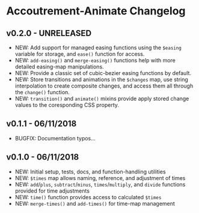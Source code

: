 Accoutrement-Animate Changelog
==============================

v0.2.0 - UNRELEASED
-------------------
- NEW: Add support for managed easing functions
  using the `$easing` variable for storage,
  and `ease()` function for access.
- NEW: `add-easing()` and `merge-easing()` functions
  help with more detailed easing-map manipulations.
- NEW: Provide a classic set of cubic-bezier easing functions by default.
- NEW: Store transitions and animations in the `$changes` map,
  use string interpolation to create composite changes,
  and access them all through the `change()` function.
- NEW: `transition()` and `animate()` mixins provide
  apply stored change values to the coresponding CSS property.

v0.1.1 - 06/11/2018
-------------------
- BUGFIX: Documentation typos…

v0.1.0 - 06/11/2018
-------------------
- NEW: Initial setup, tests, docs, and function-handling utilities
- NEW: `$times` map allows naming, reference, and adjustment of times
- NEW: `add`/`plus`, `subtract`/`minus`, `times`/`multiply`, and `divide`
  functions provided for time adjustments
- NEW: `time()` function provides access to calculated `$times`
- NEW: `merge-times()` and `add-times()` for time-map management
